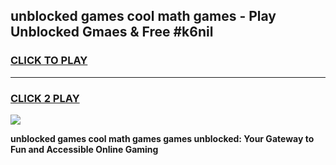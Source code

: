 
## unblocked games cool math games - Play Unblocked Gmaes & Free #k6nil
<h3>
<a href="https://news.freeplayer.one?title=unblocked_games_cool_math_games&ref=03M">CLICK TO PLAY</a></h3>
<hr>

<h3>
<a href="https://news.freeplayer.one?title=unblocked_games_cool_math_games&ref=03M">CLICK 2 PLAY</a>
  
</h3>

<a href="https://news.freeplayer.one?title=unblocked_games_cool_math_games&ref=03M"><img src="https://clearcache.store/games.png"></a>


**unblocked games cool math games games unblocked: Your Gateway to Fun and Accessible Online Gaming**
